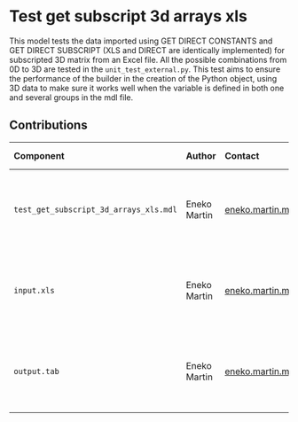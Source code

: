 Test get subscript 3d arrays xls
============================

This model tests the data imported using GET DIRECT CONSTANTS and GET DIRECT SUBSCRIPT (XLS and DIRECT are identically implemented) for subscripted 3D matrix from an Excel file. All the possible combinations from 0D to 3D are tested in the `unit_test_external.py`. This test aims to ensure the performance of the builder in the creation of the Python object, using 3D data to make sure it works well when the variable is defined in both one and several groups in the mdl file.


Contributions
-------------

| Component                              | Author          | Contact                         | Date    | Software Version                                      |
|:-------------------------------------- |:--------------- |:------------------------------- |:-------- |:---------------------------------------------------- |
| `test_get_subscript_3d_arrays_xls.mdl` | Eneko Martin    | eneko.martin.martinez@gmail.com | 11/18/20 | Vensim DSS for Windows 7.3.4 single precision (x32)  |
| `input.xls`                            | Eneko Martin    | eneko.martin.martinez@gmail.com | 11/18/20 | Vensim DSS for Windows 7.3.4 single precision (x32)  |
| `output.tab `                          | Eneko Martin    | eneko.martin.martinez@gmail.com | 11/18/20 | Vensim DSS for Windows 7.3.4 single precision (x32)  |
